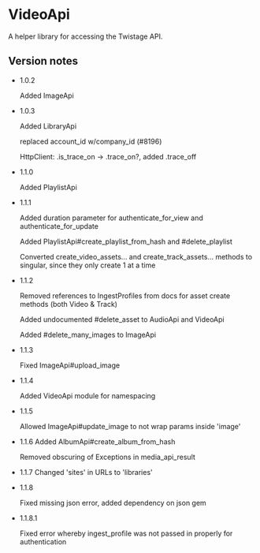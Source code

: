 VideoApi
========

A helper library for accessing the Twistage API.

Version notes
-------------
-   1.0.2

    Added ImageApi

-   1.0.3

    Added LibraryApi

    replaced account_id w/company_id (#8196)

    HttpClient: .is_trace_on -> .trace_on?, added .trace_off

-   1.1.0

    Added PlaylistApi

-   1.1.1

    Added duration parameter for authenticate_for_view and authenticate_for_update

    Added PlaylistApi#create_playlist_from_hash and #delete_playlist

    Converted create_video_assets... and create_track_assets... methods to singular, since they only create 1 at a time

-   1.1.2

    Removed references to IngestProfiles from docs for asset create methods (both Video & Track)

    Added undocumented #delete_asset to AudioApi and VideoApi

    Added #delete_many_images to ImageApi

-   1.1.3

    Fixed ImageApi#upload_image

-   1.1.4

    Added VideoApi module for namespacing

-   1.1.5

    Allowed ImageApi#update_image to not wrap params inside 'image'

-   1.1.6
    Added AlbumApi#create_album_from_hash

    Removed obscuring of Exceptions in media_api_result

-   1.1.7
    Changed 'sites' in URLs to 'libraries'

-   1.1.8

    Fixed missing json error, added dependency on json gem

-   1.1.8.1

    Fixed error whereby ingest_profile was not passed in properly for authentication
